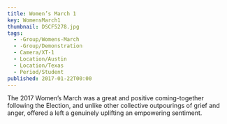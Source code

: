 ```yaml
---
title: Women’s March 1
key: WomensMarch1
thumbnail: DSCF5278.jpg
tags:
  - -Group/Womens-March
  - -Group/Demonstration
  - Camera/XT-1
  - Location/Austin
  - Location/Texas
  - Period/Student
published: 2017-01-22T00:00
---
```

The 2017 Women’s March was a great and positive coming-together following the Election, and unlike other collective outpourings of grief and anger, offered a left a genuinely uplifting an empowering sentiment.
